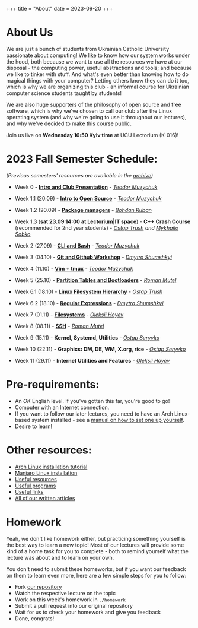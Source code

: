 +++
title = "About"
date = 2023-09-20
+++

# About Us

We are just a bunch of students from Ukrainian Catholic University passionate about
computing! We like to know how our system works under the hood, both because we
want to use all the resources we have at our disposal - the computing power,
useful abstractions and tools; and because we like to tinker with stuff. 
And what's even better than knowing how to do magical things with your computer? 
Letting others know they can do it too, which is why we are organizing this club - 
an informal course for Ukrainian computer science students taught by students! 

We are also huge supporters of the philosophy of open source and free software, 
which is why we've chosen to call our club after the Linux operating system 
(and why we're going to use it throughout our lectures),
and why we've decided to make this course public.

Join us live on **Wednesday 16:50 Kyiv time** at UCU Lectorium (K-016)!

# 2023 Fall Semester Schedule:

*(Previous semesters' resources are available in the [archive](../archive/readme))*

+ Week 0 - [**Intro and Club Presentation**](https://docs.google.com/presentation/d/1d2fPhHRSTY5q5pFCLouLXlm6OVXakXA7kIwOZt0sBGk/edit?usp=sharing) -  [*Teodor Muzychuk*](https://github.com/ch1pkav)

+ Week 1.1 (20.09) - [**Intro to Open Source**](https://docs.google.com/presentation/d/1aSBcK0A0yJrH1IMCxxX4drk7QP3dpujxViqqINwBNAk/edit?usp=sharing) -  [*Teodor Muzychuk*](https://github.com/ch1pkav)

+ Week 1.2 (20.09) - [**Package managers**](https://docs.google.com/presentation/d/1C3uC4RX_twIeqkJiMsR2CVKXFd8FrTbf-3k1la8Bl30/edit?usp=sharing) - [*Bohdan Ruban*](https://github.com/iamthewalrus67)

+ Week 1.3 (**sat 23.09 14:00 at Lectorium|IT space**) - **С++ Crash Course** (recommended for 2nd year students) - *[Ostap Trush](https://github.com/Adeon18) and [Mykhailo Sobko](https://github.com/myrimur)*

+ Week 2 (27.09) - [**CLI and Bash**](https://docs.google.com/presentation/d/1bEc8DEu7H1vRGcvSCzmu9x1T-5JqaOHxA5xu4iFRE1Q/edit?usp=sharing) -  [*Teodor Muzychuk*](https://github.com/ch1pkav)

+ Week 3 (04.10) - [**Git and Github Workshop**](https://docs.google.com/presentation/d/1I7xOQ8g71ydjc_YH-51nBSkcW2Xe2dcL0vSsF_8Yi-8/edit?usp=sharing) - [*Dmytro Shumshkyi*](https://github.com/DmShums)

+ Week 4 (11.10) - [**Vim + tmux**](https://docs.google.com/presentation/d/1hTp84WBFWUYQAqp0RHHFblVGq5fZ6GImetUR6nqRjUk/edit?usp=sharing) -  [*Teodor Muzychuk*](https://github.com/ch1pkav)

+ Week 5 (25.10) - [**Partition Tables and Bootloaders**](https://docs.google.com/presentation/d/1hY0rxAByOzy5Qm36kIMwCJvPLmWLhKBwZDk8aoGulkg/edit?usp=sharing) - [*Roman Mutel*](https://github.com/rwmutel)

+ Week 6.1 (18.10) - [**Linux Filesystem Hierarchy**](https://docs.google.com/presentation/d/1edR7FsbypkGwK_QjP3mhjmL8iKF2Bpf4zeIT40wJSTo/edit?usp=sharing) - *[Ostap Trush](https://github.com/Adeon18)*

+ Week 6.2 (18.10) - [**Regular Expressions**](https://docs.google.com/presentation/d/1U4E6qDZKQE2LGSB9ICoSEd8KYwKZZk3-3fcO6GL0z20/edit?usp=sharing) - [*Dmytro Shumshkyi*](https://github.com/DmShums)

+ Week 7 (01.11) - [**Filesystems**](https://docs.google.com/presentation/d/1EyS3DytXb4My-BLqjMZkYwpZ4MXTcTcnyam3LIrhIa8/edit?usp=sharing) - [*Oleksii Hoyev*](https://github.com/alexg-lviv)

+ Week 8 (08.11) - [**SSH**](https://docs.google.com/presentation/d/1MnKh1AcSWvY9EnFD5U-kDm9Ng43yDOlLVr_pxAYkcN8/edit?usp=sharing) - [*Roman Mutel*](https://github.com/rwmutel)

+ Week 9 (15.11) - **Kernel, Systemd, Utilities** - [*Ostap Seryvko*](https://github.com/redn1nja)

+ Week 10 (22.11) - **Graphics: DM, DE, WM, X.org, rice** - [*Ostap Seryvko*](https://github.com/redn1nja)

+ Week 11 (29.11) - **Internet Utilities and Features** - [*Oleksii Hoyev*](https://github.com/alexg-lviv)

# Pre-requirements:

- An *OK* English level. If you've gotten this far, you're good to go! 
- Computer with an Internet connection.
- If you want to follow our later lectures, you need to have an Arch Linux-based system installed - see a [manual on how to set one up yourself](./articles/manual).
- Desire to learn!

# Other resources:

* [Arch Linux installation tutorial](../articles/arch-manual/)
* [Manjaro Linux installation ](../articles/manjaro-manual/)
* [Useful resources](../articles/resources/)
* [Useful programs](../articles/programs/)
* [Useful links](../articles/useful-links/)
* [All of our written articles](../articles)

# Homework

Yeah, we don't like homework either, but practicing something yourself
is the best way to learn a new topic! Most of our lectures will provide
some kind of a home task for you to complete - both to remind yourself
what the lecture was about and to learn on your own. 

You don't need to submit these homeworks, but if you want our feedback on 
them to learn even more, here are a few simple steps for you to follow:

* Fork [our repository](https://github.com/ucu-computer-science/UCU_Linux_Club)
* Watch the respective lecture on the topic
* Work on this week's homework in `./homework`
* Submit a pull request into our original repository
* Wait for us to check your homework and give you feedback
* Done, congrats!
